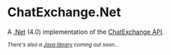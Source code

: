 ChatExchange.Net
================

A [.Net](http://en.wikipedia.org/wiki/.NET_Framework) (4.0) implementation of the [ChatExchange API](https://github.com/Manishearth/ChatExchange).

<sup>*There's also a [Java library](https://github.com/Vincentyification/JChatExchange) coming out soon...*</sup>
